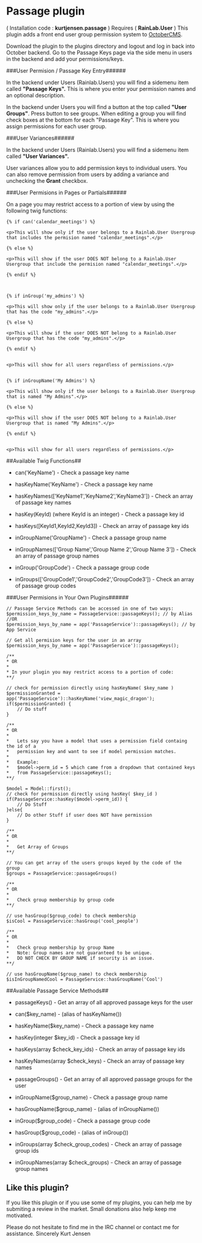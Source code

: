 # Passage plugin

( Installation code : __kurtjensen.passage__ ) Requires ( __RainLab.User__ )
This plugin adds a front end user group permission system to [OctoberCMS](http://octobercms.com).

Download the plugin to the plugins directory and logout and log in back into October backend. Go to the Passage Keys page via the side menu in users in the backend and add your permissions/keys.

###User Permision / Passage Key Entry######

In the backend under Users (Rainlab.Users) you will find a sidemenu item called __"Passage Keys".__  This is where you enter your permission names and an optional description.


In the backend under Users you will find a button at the top called __"User Groups"__. Press button to see groups.  When editing a group you will find check boxes at the bottom for each "Passage Key".  This is where you assign permissions for each user group.

###User Variances######

In the backend under Users (Rainlab.Users) you will find a sidemenu item called __"User Variances".__

User variances allow you to add permission keys to individual users.  You can also remove permission from users by adding a variance and unchecking the __Grant__ checkbox.

###User Permisions in Pages or Partials######

On a page you may restrict access to a portion of view by using the following twig functions:

    {% if can('calendar_meetings') %}

    <p>This will show only if the user belongs to a Rainlab.User Usergroup that includes the permision named "calendar_meetings".</p>

    {% else %}

    <p>This will show if the user DOES NOT belong to a Rainlab.User Usergroup that include the permision named "calendar_meetings".</p>

    {% endif %}



    {% if inGroup('my_admins') %}

    <p>This will show only if the user belongs to a Rainlab.User Usergroup that has the code "my_admins".</p>

    {% else %}

    <p>This will show if the user DOES NOT belong to a Rainlab.User Usergroup that has the code "my_admins".</p>

    {% endif %}


    <p>This will show for all users regardless of permissions.</p>


    {% if inGroupName('My Admins') %}

    <p>This will show only if the user belongs to a Rainlab.User Usergroup that is named "My Admins".</p>

    {% else %}

    <p>This will show if the user DOES NOT belong to a Rainlab.User Usergroup that is named "My Admins".</p>

    {% endif %}


    <p>This will show for all users regardless of permissions.</p>


##Available Twig Functions##
- can('KeyName') - Check a passage key name
- hasKeyName('KeyName') - Check a passage key name
- hasKeyNames(['KeyName1','KeyName2','KeyName3']) - Check an array of passage key names
- hasKey(KeyId) (where KeyId is an integer) - Check a passage key id
- hasKeys([KeyId1,KeyId2,KeyId3]) - Check an array of passage key ids

- inGroupName('GroupName') - Check a passage group name
- inGroupNames(['Group Name','Group Name 2','Group Name 3']) - Check an array of passage group names
- inGroup('GroupCode') - Check a passage group code
- inGroups(['GroupCode1','GroupCode2','GroupCode3']) - Check an array of passage group codes

###User Permisions in Your Own Plugins######

    // Passage Service Methods can be accessed in one of two ways:
    $permission_keys_by_name = PassageService::passageKeys(); // by Alias
    //OR
    $permission_keys_by_name = app('PassageService')::passageKeys(); // by App Service

	// Get all permision keys for the user in an array
	$permission_keys_by_name = app('PassageService')::passageKeys();

	/**
	* OR
	* 
	* In your plugin you may restrict access to a portion of code:
	**/

	// check for permission directly using hasKeyName( $key_name )
	$permissionGranted = app('PassageService')::hasKeyName('view_magic_dragon');
	if($permissionGranted) {
		// Do stuff
	}

	/**
	* OR
	* 
	* 	Lets say you have a model that uses a permission field containg the id of a
	*   permission key and want to see if model permission matches.
	* 
	* 	Example:
	* 	$model->perm_id = 5 which came from a dropdown that contained keys 
	* 	from PassageService::passageKeys();
	**/

	$model = Model::first();
	// check for permission directly using hasKey( $key_id )
	if(PassageService::hasKey($model->perm_id)) {
        // Do Stuff
    }else{
        // Do other Stuff if user does NOT have permission  
    }

	/**
	* OR
	* 
	* 	Get Array of Groups
	**/

	// You can get array of the users groups keyed by the code of the group
	$groups = PassageService::passageGroups()

	/**
	* OR
	* 
	* 	Check group membership by group code
	**/

	// use hasGroup($group_code) to check membership
	$isCool = PassageService::hasGroup('cool_people')

	/**
	* OR
	* 
	* 	Check group membership by group Name
	*   Note: Group names are not guaranteed to be unique.
	*   DO NOT CHECK BY GROUP NAME if security is an issue.
	**/

	// use hasGroupName($group_name) to check membership
	$isInGroupNamedCool = PassageService::hasGroupName('Cool')

##Available Passage Service Methods##
- passageKeys() - Get an array of all approved passage keys for the user
- can($key_name) - (alias of hasKeyName())
- hasKeyName($key_name) - Check a passage key name
- hasKey(integer $key_id) - Check a passage key id
- hasKeys(array $check_key_ids) - Check an array of passage key ids
- hasKeyNames(array $check_keys) - Check an array of passage key names

- passageGroups() - Get an array of all approved passage groups for the user
- inGroupName($group_name) - Check a passage group name
- hasGroupName($group_name) - (alias of inGroupName())
- inGroup($group_code) - Check a passage group code
- hasGroup($group_code) - (alias of inGroup())
- inGroups(array $check_group_codes) - Check an array of passage group ids
- inGroupNames(array $check_groups) - Check an array of passage group names


## Like this plugin?
If you like this plugin or if you use some of my plugins, you can help me by submiting a review in the market. Small donations also help keep me motivated. 

Please do not hesitate to find me in the IRC channel or contact me for assistance.
Sincerely 
Kurt Jensen